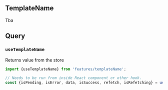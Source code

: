 ## TemplateName

Tba

## Query


### `useTemplateName`

Returns value from the store

```javascript
import {useTemplateName} from 'features/templateName';

// Needs to be run from inside React component or other hook.
const {isPending, isError, data, isSuccess, refetch, isRefetching} = useRandom();
```

